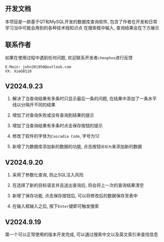 ## 开发文档

本项目是一款基于QT和MySQL开发的数据库查询软件, 包含了作者在开发和日常学习当中可能会用到的各种技术栈知识点 
在搜索框中输入, 查询结果会在下方展示 

## 联系作者 

如果在使用过程中遇到任何问题, 欢迎联系开发者`chenphxx`进行反馈 
```
E-Main: john201950@outlook.com
VX: XieG0110
```

## V2024.9.23

1. 解决了当查询结果有多条时只显示最后一条的问题, 在结果中添加了一条水平线以分隔开不同的结果
  
2. 增加了对查询失败或没有查询到结果的提示
  
3. 增加了当查询结果有多条时点击保存按钮的提示
  
4. 修改了软件的字体为`Cascadia Code`, 字号为12 
  
5. 新增了为数据库添加新的数据的功能, 点击按钮`另存为`来添加新的数据


## V2024.9.20 

1. 采用了参数化查询, 防止SQL注入风险

3. 在选择了新的目标语言并且送出查询后, 将会将上一次的查询结果清空

5. 新增了保存功能, 点击保存按钮后, 可以将修改后的数据保存至表中

7. 在输入框输入之后, 按下`Enter`键即可触发搜索 

## V2024.9.19

第一个可以正常使用的版本开发完成, 可以通过搜索中文以及英文索引来查找信息
